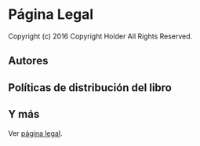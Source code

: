 # Página Legal #

Copyright (c) 2016 Copyright Holder All Rights Reserved.

## Autores ##

## Políticas de distribución del libro ##

## Y más ##

Ver [página legal](https://es.wikipedia.org/wiki/Partes_del_libro#Estructura_interna).
